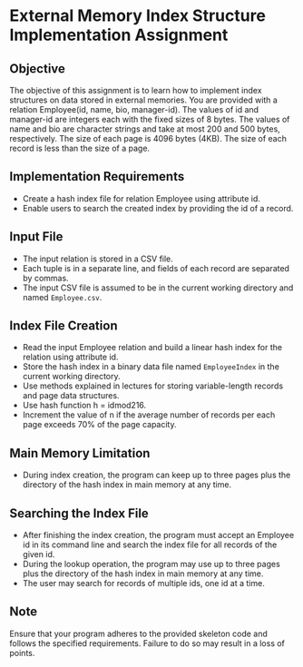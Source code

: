 # External Memory Index Structure Implementation Assignment

## Objective
The objective of this assignment is to learn how to implement index structures on data stored in external memories. You are provided with a relation Employee(id, name, bio, manager-id). The values of id and manager-id are integers each with the fixed sizes of 8 bytes. The values of name and bio are character strings and take at most 200 and 500 bytes, respectively. The size of each page is 4096 bytes (4KB). The size of each record is less than the size of a page.

## Implementation Requirements
- Create a hash index file for relation Employee using attribute id.
- Enable users to search the created index by providing the id of a record.

## Input File
- The input relation is stored in a CSV file.
- Each tuple is in a separate line, and fields of each record are separated by commas.
- The input CSV file is assumed to be in the current working directory and named `Employee.csv`.

## Index File Creation
- Read the input Employee relation and build a linear hash index for the relation using attribute id.
- Store the hash index in a binary data file named `EmployeeIndex` in the current working directory.
- Use methods explained in lectures for storing variable-length records and page data structures.
- Use hash function h = idmod216.
- Increment the value of n if the average number of records per each page exceeds 70% of the page capacity.

## Main Memory Limitation
- During index creation, the program can keep up to three pages plus the directory of the hash index in main memory at any time.

## Searching the Index File
- After finishing the index creation, the program must accept an Employee id in its command line and search the index file for all records of the given id.
- During the lookup operation, the program may use up to three pages plus the directory of the hash index in main memory at any time.
- The user may search for records of multiple ids, one id at a time.

## Note
Ensure that your program adheres to the provided skeleton code and follows the specified requirements. Failure to do so may result in a loss of points.

